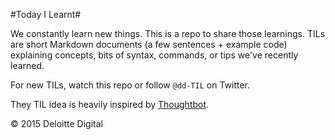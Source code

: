 #Today I Learnt#

We constantly learn new things. This is a repo to share those learnings. TILs are short Markdown documents (a few sentences + example code) explaining concepts, bits of syntax, commands, or tips we've recently learned.

For new TILs, watch this repo or follow `@dd-TIL` on Twitter.

They TIL idea is heavily inspired by [Thoughtbot](https://github.com/thoughtbot/til).

© 2015 Deloitte Digital
